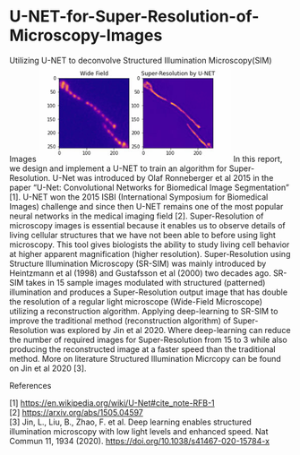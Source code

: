 # U-NET-for-Super-Resolution-of-Microscopy-Images
Utilizing U-NET to deconvolve Structured Illumination Microscopy(SIM) Images
![Alt text](mitochondria.png?raw=true "Title")
In this report, we design and implement a U-NET to train an algorithm for Super-Resolution. U-Net was introduced by Olaf Ronneberger et al 2015 in the paper “U-Net: Convolutional Networks for Biomedical Image Segmentation” [1]. U-NET won the 2015 ISBI (International Symposium for Biomedical Images) challenge and since then U-NET remains one of the most popular neural networks in the medical imaging field [2]. Super-Resolution of microscopy images is essential because it enables us to observe details of living cellular structures that we have not been able to before using light microscopy. This tool gives biologists the ability to study living cell behavior at higher apparent magnification (higher resolution). Super-Resolution using Structure Illumination Microscopy (SR-SIM) was mainly introduced by Heintzmann et al (1998) and Gustafsson et al (2000) two decades ago. SR-SIM takes in 15 sample images modulated with structured (patterned) illumination and produces a Super-Resolution output image that has double the resolution of a regular light microscope (Wide-Field Microscope) utilizing a reconstruction algorithm. Applying deep-learning to SR-SIM to improve the traditional method (reconstruction algorithm) of Super-Resolution was explored by Jin et al 2020. Where deep-learning  can reduce the number of required images for Super-Resolution from 15 to 3 while also producing the reconstructed image at a faster speed than the traditional method. More on literature Structured Illumination Micrcopy can be found on Jin et al 2020 [3].


References

[1] https://en.wikipedia.org/wiki/U-Net#cite_note-RFB-1  <br>
[2] https://arxiv.org/abs/1505.04597  <br>
[3] Jin, L., Liu, B., Zhao, F. et al. Deep learning enables structured illumination microscopy with low light levels and enhanced speed. Nat Commun 11, 1934 (2020). https://doi.org/10.1038/s41467-020-15784-x 
